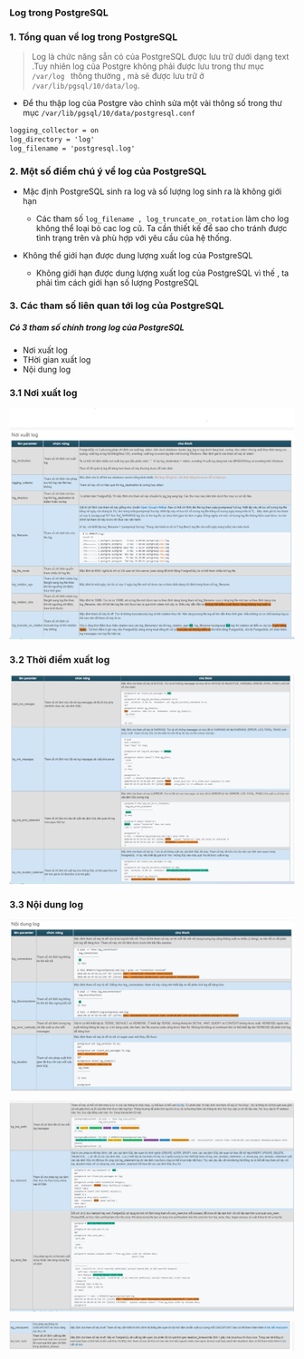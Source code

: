 ### Log trong PostgreSQL

### 1. Tổng quan về log trong PostgreSQL

> Log là chức năng sẵn có của PostgreSQL được lưu trữ dưới dạng text .Tuy nhiên log của Postgre không phải được lưu trong thư mục
`/var/log ` thông thường  , mà sẽ được lưu trữ ở ` /var/lib/pgsql/10/data/log `.

- Để thu thập log của Postgre vào chỉnh sửa một vài thông số trong thư mục ` /var/lib/pgsql/10/data/postgresql.conf `
```
logging_collector = on
log_directory = 'log' 
log_filename = 'postgresql.log'
``` 

### 2. Một số điểm chú ý về log của PostgreSQL
- Mặc định PostgreSQL sinh ra log và số lượng log sinh ra là không giới hạn 
	- Các tham số ` log_filename , log_truncate_on_rotation `  làm cho log không thể loại bỏ cac log cũ. Ta cần thiết kế để sao cho 
	  tránh được tình trạng trên và phù hợp với yêu cầu của hệ thống.

- Không thể giới hạn được dung lượng xuất log của PostgreSQL
	- Không giới hạn được dung lượng xuất log của PostgreSQL vì thế , ta phải tìm cách giới hạn số lượng PostgreSQL


### 3. Các tham số liên quan tới log của PostgreSQL
##### Có 3 tham số chính trong log của PostgreSQL
- Nơi xuất log
- THời gian xuất log
- Nội dung log

### 3.1 Nơi xuất log


![](../images/1.PNG)


### 3.2 Thời điểm xuất log


![](../images/2.PNG)


### 3.3 Nội dung log


![](../images/3.PNG)


![](../images/4.PNG)


![](../images/5.PNG)

